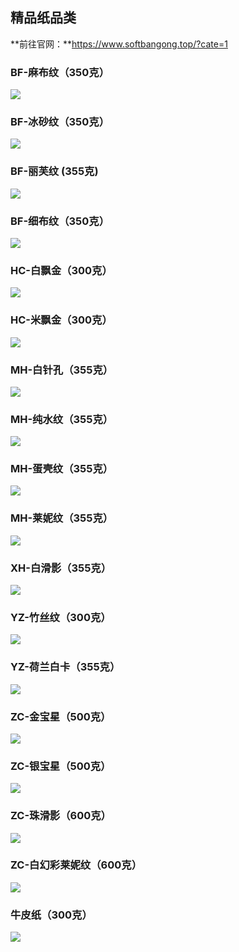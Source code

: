 ## 精品纸品类

**前往官网：**https://www.softbangong.top/?cate=1

### BF-麻布纹（350克）

![](https://s2.loli.net/2024/10/10/6C5XIHRbO27LmPq.png)

### BF-冰砂纹（350克）

![](https://s2.loli.net/2024/10/10/Dl3LzPtcB26rKYR.png)

### BF-丽芙纹 (355克)

![](https://s2.loli.net/2024/10/10/YdvpNKoTjhzQEce.png)

### BF-细布纹（350克）

![](https://s2.loli.net/2024/10/10/t93jEIwrFZqk65A.png)

### HC-白飘金（300克）

![](https://s2.loli.net/2024/10/10/NCXd584ozfjZx3r.png)

### HC-米飘金（300克）

![](https://s2.loli.net/2024/10/10/NqezSbW13muiOHl.png)

### MH-白针孔（355克）

![](https://s2.loli.net/2024/10/10/EJWU8hNpGzT9Q1V.png)

### MH-纯水纹（355克）

![](https://s2.loli.net/2024/10/10/yxjF1NDs3u6X9QZ.png)

### MH-蛋壳纹（355克）

![](https://s2.loli.net/2024/10/10/SsGBIUrwdzEcukP.png)

### MH-莱妮纹（355克）

![](https://s2.loli.net/2024/10/10/NpRutYGkxqd4fhs.png)

### XH-白滑影（355克）

![](https://s2.loli.net/2024/10/10/9RJpErAjP2XuDHo.png)



### YZ-竹丝纹（300克）

![](https://s2.loli.net/2024/10/10/U7itIhq52Mwj86f.png)

### YZ-荷兰白卡（355克）

![](https://s2.loli.net/2024/10/10/fO9kZnUsvHmIC4i.png)

### ZC-金宝星（500克）

![](https://s2.loli.net/2024/10/10/uTQAUzo2SZyVWsp.png)

### ZC-银宝星（500克）

![](https://s2.loli.net/2024/10/10/yQdM3fADbEvj5zi.png)

### ZC-珠滑影（600克）

![](https://s2.loli.net/2024/10/10/oFBdrgUjOVNvCW6.png)

### ZC-白幻彩莱妮纹（600克）

![](https://s2.loli.net/2024/10/10/Zj8d1DsGvVHCYiT.png)

### 牛皮纸（300克）

![](https://s2.loli.net/2024/10/10/OWjKDvzYdFl6Sm8.png)
